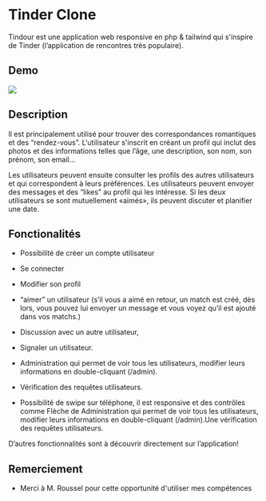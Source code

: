 
# Tinder Clone
Tindour est une application web responsive en php & tailwind qui s'inspire de Tinder (l’application de rencontres très populaire).


## Demo

![](https://i.imgur.com/x6oTCte.png)

## Description
Il est principalement utilisé pour trouver des correspondances romantiques et des “rendez-vous”. 
L'utilisateur s'inscrit en créant un profil qui inclut des photos et des informations telles que l’âge, une description, son nom, son prénom, son email…

Les utilisateurs peuvent ensuite consulter les profils des autres utilisateurs et qui correspondent à leurs préférences. Les utilisateurs peuvent envoyer des messages et des “likes” au profil qui les intéresse. Si les deux utilisateurs se sont mutuellement «aimés», ils peuvent discuter et planifier une date.

## Fonctionalités

- Possibilité de créer un compte utilisateur
- Se connecter
- Modifier son profil
- “aimer” un utilisateur (s’il vous a aimé en retour, un match est créé, dès lors, vous pouvez lui envoyer un message et vous voyez qu’il est ajouté dans vos matchs.)
- Discussion avec un autre utilisateur,
- Signaler un utilisateur.

- Administration qui permet de voir tous les utilisateurs, modifier leurs informations en double-cliquant (/admin).
- Vérification des requêtes utilisateurs.
- Possibilité de swipe sur téléphone, il est responsive et des contrôles comme Flèche de Administration qui permet de voir tous les utilisateurs, modifier leurs informations en double-cliquant (/admin).Une vérification des requêtes utilisateurs.

D’autres fonctionnalités sont à découvrir directement sur l’application!

## Remerciement

- Merci à M. Roussel pour cette opportunité d'utiliser mes compétences